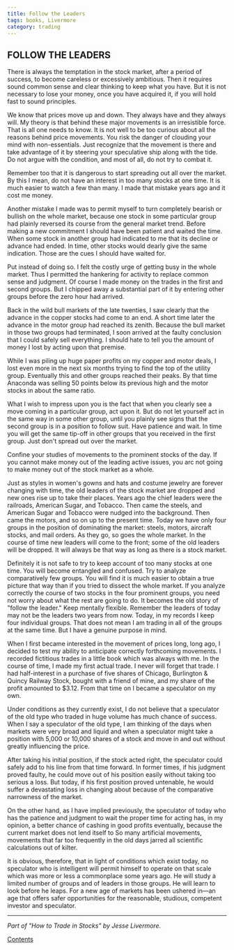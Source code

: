 ```yaml
---
title: Follow the Leaders
tags: books, Livermore
category: trading
---
```


## FOLLOW THE LEADERS

There is always the temptation in the stock market, after a period of success, to become careless or excessively ambitious. Then it requires sound common sense and clear thinking to keep what you have. But it is not necessary to lose your money, once you have acquired it, if you will hold fast to sound principles.

We know that prices move up and down. They always have and they always will. My theory is that behind these major movements is an irresistible force. That is all one needs to know. It is not well to be too curious about all the reasons behind price movements. You risk the danger of clouding your mind with non-essentials. Just recognize that the movement is there and take advantage of it by steering your speculative ship along with the tide. Do not argue with the condition, and most of all, do not try to combat it.

Remember too that it is dangerous to start spreading out all over the market. By this I mean, do not have an interest in too many stocks at one time. It is much easier to watch a few than many. I made that mistake years ago and it cost me money.

Another mistake I made was to permit myself to turn completely bearish or bullish on the whole market, because one stock in some particular group had plainly reversed its course from the general market trend. Before making a new commitment I should have been patient and waited the time. When some stock in another group had indicated to me that its decline or advance had ended. In time, other stocks would dearly give the same indication. Those are the cues I should have waited for.

Put instead of doing so. I felt the costly urge of getting busy in the whole market. Thus I permitted the hankering for activity to replace common sense and judgment. Of course I made money on the trades in the first and second groups. But I chipped away a substantial part of it by entering other groups before the zero hour had arrived.

Back in the wild bull markets of the late twenties, I saw clearly that the advance in the copper stocks had come to an end. A short time later the advance in the motor group had reached its zenith. Because the bull market in those two groups had terminated, I soon arrived at the faulty conclusion that I could safely sell everything. I should hate to tell you the amount of money I lost by acting upon that premise.

While I was piling up huge paper profits on my copper and motor deals, I lost even more in the next six months trying to find the top of the utility group. Eventually this and other groups reached their peaks. By that time Anaconda was selling 50 points below its previous high and the motor stocks in about the same ratio.

What I wish to impress upon you is the fact that when you clearly see a move coming in a particular group, act upon it. But do not let yourself act in the same way in some other group, until you plainly see signs that the second group is in a position to follow suit. Have patience and wait. In time you will get the same tip-off in other groups that you received in the first group. Just don't spread out over the market.

Confine your studies of movements to the prominent stocks of the day. If you cannot make money out of the leading active issues, you arc not going to make money out of the stock market as a whole.

Just as styles in women's gowns and hats and costume jewelry are forever changing with time, the old leaders of the stock market are dropped and new ones rise up to take their places. Years ago the chief leaders were the railroads, American Sugar, and Tobacco. Then came the steels, and American Sugar and Tobacco were nudged into the background. Then came the motors, and so on up to the present time. Today we have only four groups in the position of dominating the market: steels, motors, aircraft stocks, and mail orders. As they go, so goes the whole market. In the course of time new leaders will come to the front; some of the old leaders will be dropped. It will always be that way as long as there is a stock market.

Definitely it is not safe to try to keep account of too many stocks at one time. You will become entangled and confused. Try to analyze comparatively few groups. You will find it is much easier to obtain a true picture that way than if you tried to dissect the whole market. If you analyze correctly the course of two stocks in the four prominent groups, you need not worry about what the rest are going to do. It becomes the old story of "follow the leader." Keep mentally flexible. Remember the leaders of today may not be the leaders two years from now. Today, in my records I keep four individual groups. That does not mean I am trading in all of the groups at the same time. But I have a genuine purpose in mind. 

When I first became interested in the movement of prices long, long ago, I decided to test my ability to anticipate correctly forthcoming movements. I recorded fictitious trades in a little book which was always with me. In the course of time, I made my first actual trade. I never will forget that trade. I had half-interest in a purchase of five shares of Chicago, Burlington & Quincy Railway Stock, bought with a friend of mine, and my share of the profit amounted to $3.12. From that time on I became a speculator on my own.

Under conditions as they currently exist, I do not believe that a speculator of the old type who traded in huge volume has much chance of success. When I say a speculator of the old type, I am thinking of the days when markets were very broad and liquid and when a speculator might take a position with 5,000 or 10,000 shares of a stock and move in and out without greatly influencing the price.

After taking his initial position, if the stock acted right, the speculator could safely add to his line from that time forward. In former times, if his judgment proved faulty, he could move out of his position easily without taking too serious a loss. But today, if his first position proved untenable, he would suffer a devastating loss in changing about because of the comparative narrowness of the market.

On the other hand, as I have implied previously, the speculator of today who has the patience and judgment to wait the proper time for acting has, in my opinion, a better chance of cashing in good profits eventually, because the current market does not lend itself to So many artificial movements, movements that far too frequently in the old days jarred all scientific calculations out of kilter.

It is obvious, therefore, that in light of conditions which exist today, no speculator who is intelligent will permit himself to operate on that scale which was more or less a commonplace some years ago. He will study a limited number of groups and of leaders in those groups. He will learn to look before he leaps. For a new age of markets has been ushered in—an age that offers safer opportunities for the reasonable, studious, competent investor and speculator.

--- 
*Part of "How to Trade in Stocks" by Jesse Livermore.* 

[Contents]({filename}How_to_trade_in_stocks.md) 

